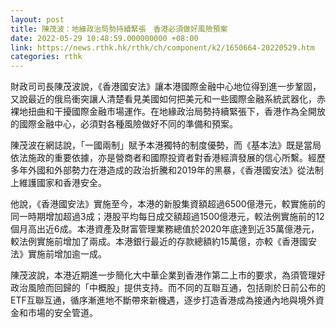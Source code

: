 ```yaml
---
layout: post
title: 陳茂波：地緣政治局勢持續緊張　香港必須做好風險預案
date: 2022-05-29 10:48:59.000000000 +08:00
link: https://news.rthk.hk/rthk/ch/component/k2/1650664-20220529.htm
categories: rthk
---
```


財政司司長陳茂波說，《香港國安法》讓本港國際金融中心地位得到進一步鞏固，又說最近的俄烏衝突讓人清楚看見美國如何把美元和一些國際金融系統武器化，赤裸地扭曲和干擾國際金融市場運作。在地緣政治局勢持續緊張下，香港作為全開放的國際金融中心，必須對各種風險做好不同的準備和預案。

陳茂波在網誌說，「一國兩制」賦予本港獨特的制度優勢，而《基本法》既是當局依法施政的重要依據，亦是營商者和國際投資者對香港經濟發展的信心所繫。經歷多年外國和外部勢力在港造成的政治折騰和2019年的黑暴，《香港國安法》從法制上維護國家和香港安全。

他說，《香港國安法》實施至今，本港的新股集資額超過6500億港元，較實施前的同一時期增加超過3成；港股平均每日成交額超過1500億港元，較法例實施前的12個月高出近6成。本港資產及財富管理業務總值於2020年底達到近35萬億港元，較法例實施前增加了兩成。本港銀行最近的存款總額約15萬億，亦較《香港國安法》實施前增加逾一成。

陳茂波說，本港近期進一步簡化大中華企業到香港作第二上市的要求，為須管理好政治風險而回歸的「中概股」提供支持。而不同的互聯互通，包括剛於日前公布的ETF互聯互通，循序漸進地不斷帶來新機遇，逐步打造香港成為接通內地與境外資金和市場的安全管道。
